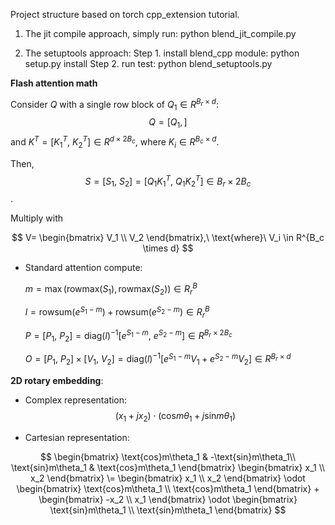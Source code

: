 Project structure based on torch cpp_extension tutorial.

1. The jit compile approach, simply run:
python blend_jit_compile.py 

2. The setuptools approach:
  Step 1. install blend_cpp module: 
    python setup.py install
  Step 2. run test: 
    python blend_setuptools.py 

**Flash attention math**

Consider $Q$ with a single row block of $Q_1 \in R^{B_r \times d}$: $$Q = \big[Q_1,\big]$$
and $K^T = \big[K_1^T,\ K_2^T\big] \in R^{d \times 2B_c}$, where $K_i \in R^{B_c \times d}$.

Then, $$S = \big[S_1,\ S_2\big] = \big[Q_1K_1^T,\ Q_1K_2^T\big] \in B_r \times 2B_c$$.

Multiply with 

$$
V=
\begin{bmatrix}
  V_1 \\
  V_2
\end{bmatrix},\ \text{where}\ V_i \in R^{B_c \times d}
$$

* Standard attention compute:

  $m = \max(\text{rowmax}(S_1), \text{rowmax}(S_2)) \in R^B_r$

  $l = \text{rowsum}(e^{S_1-m}) + \text{rowsum}(e^{S_2-m}) \in R^B_r$

  $P=[P_1,\ P_2] = \text{diag}(l)^{-1} \bigg[e^{S_1-m},\ e^{S_2-m}\bigg] \in R^{B_r \times 2B_c}$

  $O = [P_1,\ P_2] \times [V_1,\ V_2] = \text{diag}(l)^{-1} \bigg[e^{S_1-m} V_1 + e^{S_2-m} V_2 \bigg] \in R^{B_r \times d}$

**2D rotary embedding**: 
* Complex representation:
  $$(x_1 + jx_2) \cdot (\text{cos}m\theta_1 + j  \text{sin}m\theta_1)$$
  
* Cartesian representation:
  
$$
\begin{bmatrix}
  \text{cos}m\theta_1 & -\text{sin}m\theta_1\\
  \text{sin}m\theta_1 & \text{cos}m\theta_1
\end{bmatrix}
\begin{bmatrix}
  x_1 \\
  x_2
\end{bmatrix}
\=
\begin{bmatrix}
  x_1 \\
  x_2
\end{bmatrix} \odot 
\begin{bmatrix} 
   \text{cos}m\theta_1 \\
   \text{cos}m\theta_1
\end{bmatrix}
+
\begin{bmatrix}
  -x_2 \\
   x_1 
\end{bmatrix} \odot 
\begin{bmatrix} 
   \text{sin}m\theta_1 \\
   \text{sin}m\theta_1
\end{bmatrix}
$$
